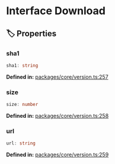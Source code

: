 # Interface Download

## 🏷️ Properties

### sha1

```ts
sha1: string
```
<p style="font-size: 14px; color: var(--vp-c-text-2)">
<strong>Defined in:</strong> <a href="https://github.com/voxelum/minecraft-launcher-core-node/blob/master/packages/core/version.ts#L257" target="_blank" rel="noreferrer">packages/core/version.ts:257</a>
</p>


### size

```ts
size: number
```
<p style="font-size: 14px; color: var(--vp-c-text-2)">
<strong>Defined in:</strong> <a href="https://github.com/voxelum/minecraft-launcher-core-node/blob/master/packages/core/version.ts#L258" target="_blank" rel="noreferrer">packages/core/version.ts:258</a>
</p>


### url

```ts
url: string
```
<p style="font-size: 14px; color: var(--vp-c-text-2)">
<strong>Defined in:</strong> <a href="https://github.com/voxelum/minecraft-launcher-core-node/blob/master/packages/core/version.ts#L259" target="_blank" rel="noreferrer">packages/core/version.ts:259</a>
</p>


